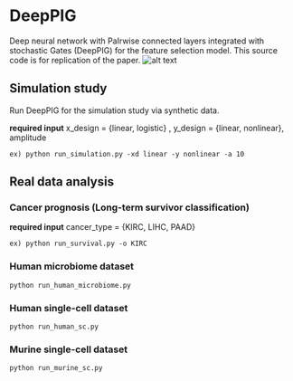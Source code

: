 # DeepPIG 
Deep neural network with PaIrwise connected layers integrated with stochastic Gates (DeepPIG) for the feature selection model.
This source code is for replication of the paper.
![alt text](https://github.com/DMCB-GIST/DeepPIG/blob/main/Fig1.png)


## Simulation study
Run DeepPIG for the simulation study via synthetic data.

**required input** x_design = {linear, logistic} , y_design = {linear, nonlinear}, amplitude
```
ex) python run_simulation.py -xd linear -y nonlinear -a 10
```

## Real data analysis
### Cancer prognosis (Long-term survivor classification)
**required input** cancer_type = {KIRC, LIHC, PAAD}
```
ex) python run_survival.py -o KIRC
```

### Human microbiome dataset
```
python run_human_microbiome.py
```
### Human single-cell dataset
```
python run_human_sc.py
```
### Murine single-cell dataset
```
python run_murine_sc.py
```

